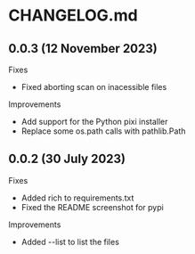 # CHANGELOG.md

## 0.0.3 (12 November 2023)

Fixes
- Fixed aborting scan on inacessible files

Improvements
- Add support for the Python pixi installer
- Replace some os.path calls with pathlib.Path


## 0.0.2 (30 July 2023)

Fixes
- Added rich to requirements.txt
- Fixed the README screenshot for pypi

Improvements
- Added --list to list the files
